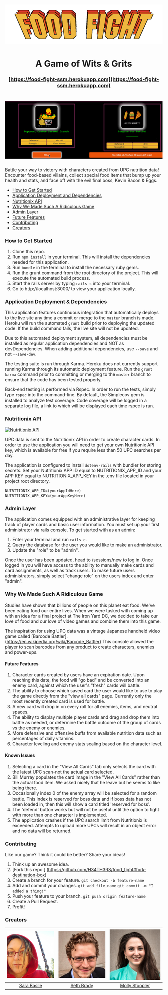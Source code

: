 # ![pageres](app/client/images/food_fight_logo.png)

# <center> A Game of Wits & Grits
### <center> [https://food-fight-ssm.herokuapp.com](https://food-fight-ssm.herokuapp.com)
# ![pageres](app/client/images/play_demo.gif)


Battle your way to victory with characters created from UPC nutrition data!
Encounter food-based villains, collect special food items that bump up your health and stats, and face off with the evil final boss, Kevin Bacon & Eggs.


- [How to Get Started](#how-to-get-started)
- [Application Deployment and Dependencies](#application-deployment-&-dependencies)
- [Nutritionix API](#nutritionix-api)
- [Why We Made Such A Ridiculous Game](#why-we-made-such-a-ridiculous-game)
- [Admin Layer](#admin-layer)
- [Future Features](#future-features)
- [Contributing](#contributing)
- [Creators](#creators)


### How to Get Started

1. Clone this repo.
2. Run `npm install` in your terminal. This will install the dependencies needed for this application.
3. Run `bundle` in the terminal to install the necessary ruby gems.
4. Run the grunt command from the root directory of the project. This will execute the automated build process.
5. Start the rails server by typing `rails s` into your terminal.
6. Go to http://localhost:3000/ to view your application locally.


### Application Deployment & Dependencies

This application features continuous integration that automatically deploys to the live site any time a commit or merge to the `master` branch is made. Heroku will run the automated `grunt` build prior to deploying the updated code. If the build command fails, the live site will not be updated.

Due to this automated deployment system, all dependencies must be installed as regular application dependencies and NOT as devDependencies. When adding additional dependencies, use `--save` and not `--save-dev`.


The testing suite is run through Karma. Heroku does not currently support running Karma through its automatic deployment feature. Run the `grunt karma` command prior to committing or merging to the `master` branch to ensure that the code has been tested properly.

Back-end testing is performed via Rspec. In order to run the tests, simply type `rspec` into the command-line. By default, the Simplecov gem is installed to analyze test coverage. Code coverage will be logged in a separate log file, a link to which will be displayed each time rspec is run.

### Nutritionix API
[![Nutritionix
API](app/client/images/poweredby_nutritionix_api.png)](https://www.nutritionix.com/)

UPC data is sent to the Nutritionix API in order to create character cards. In order to use the application you will need to get your own Nutritionix API key, which is available for free if you require less than 50 UPC searches per day.

The application is configured to install `dotenv-rails` with bundler for storing  secrets. Set your Nutritionix APP ID equal to NUTRITIONIX_APP_ID and your APP KEY equal to NUTRITIONIX_APP_KEY in the .env file located in your project root directory.

 ```
 NUTRITIONIX_APP_ID=(yourAppIdHere)
 NUTRITIONIX_APP_KEY=(yourAppKeyHere)
 ```

### Admin Layer
The application comes equipped with an administrative layer for keeping track of player cards and basic user information. You must set up your first administrator via rails console. To get started with as an admin:

1. Enter your terminal and run `rails c`.
2. Query the database for the user you would like to make an administrator.
3. Update the "role" to be "admin".

Once the user has been updated, head to /sessions/new to log in. Once logged in you will have access to the ability to manually make cards and card assignments, as well as track users. To make future users administrators, simply select "change role" on the users index and enter "admin".


### Why We Made Such A Ridiculous Game

Studies have shown that billions of people on this planet eat food. We've been eating food our entire lives. When we were tasked with coming up with an idea for a final project at The Iron Yard DC, we decided to take our love of food and our love of video games and combine them into this game.

The inspiration for using UPC data was a vintage Japanese handheld video game called [Barcode Battler]. (https://en.wikipedia.org/wiki/Barcode_Battler) This console allowed the player to scan barcodes from any product to create characters, enemies and power-ups.

#### Future Features
1. Character cards created by users have an expiration date. Upon reaching this date, the food will "go bad" and be converted into an enemy card, against which the user's "fresh" cards will battle.
2. The ability to choose which saved card the user would like to use to play the game directly from the "view all cards" page. Currently only the most recently created card is used for battle.
3. A new card will drop in on every roll for all enemies, items, and neutral spaces.
4. The ability to display multiple player cards and drag and drop them into battle as needed, or determine the battle outcome of the group of cards vs the enemy or enemies.
5. More defensive and offensive buffs from available nutrition data such as percentages of daily vitamins.
6. Character leveling and enemy stats scaling based on the character level.


#### Known Issues
1. Selecting a card in the "View All Cards" tab only selects the card with the
latest UPC scan-not the actual card selected.
2. Bill Murray populates the card image in the "View All Cards" rather than the actual food item. We asked nicely that he leave but he seems to like being there.
3. Occasionally index 0 of the enemy array will be selected for a random battle. This index is reserved for boss data and if boss data has not been loaded in, then this will show a card titled 'reserved for boss'.
4. The 'defend' button works but will not be useful until the option to fight with more than one character is implemented.
5. The application crashes if the UPC search limit from Nutritionix is exceeded. Attempts to upload more UPCs will result in an object error and no data will be returned.


### Contributing

Like our game? Think it could be better? Share your ideas!
1. Think up an awesome idea.
2. [Fork this repo.] (https://github.com/H34TH3RS/food_fight#fork-destination-box)
3. Create a branch for your feature. `git checkout -b feature-name`
4. Add and commit your changes. `git add file_name` `git commit -m "I added a thing!"`
5. Push your feature to your branch. `git push origin feature-name`
6. Create a Pull Request.
7. Profit!





### Creators
[![Sara Basile](app/client/images/sara_pic.jpg)](https://github.com/WatchTheGap) | [![Seth Brady](app/client/images/seth.jpg)](http://www.sethgabrielbrady.com) | [![Molly Stoopler](app/client/images/molly_pic.png)](https://github.com/mstoople532)
---|---|---
[<center>Sara Basile](https://github.com/WatchTheGap) | [<center>Seth Brady](https://github.com/sethgabrielbrady) | [<center>Molly Stoopler](https://github.com/mstoople532)
